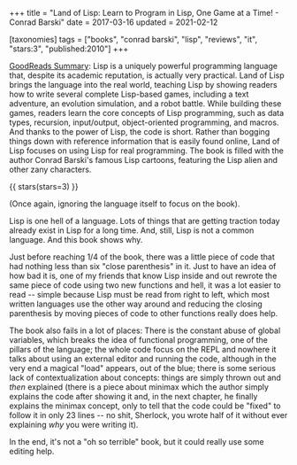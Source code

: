 +++
title = "Land of Lisp: Learn to Program in Lisp, One Game at a Time! - Conrad Barski"
date = 2017-03-16
updated = 2021-02-12

[taxonomies]
tags = ["books", "conrad barski", "lisp", "reviews", "it", "stars:3",
"published:2010"]
+++

[GoodReads Summary](https://www.goodreads.com/book/show/6905041-land-of-lisp):
Lisp is a uniquely powerful programming language that, despite its academic reputation, is actually very practical. Land of Lisp brings the language into the real world, teaching Lisp by showing readers how to write several complete Lisp-based games, including a text adventure, an evolution simulation, and a robot battle. While building these games, readers learn the core concepts of Lisp programming, such as data types, recursion, input/output, object-oriented programming, and macros. And thanks to the power of Lisp, the code is short. Rather than bogging things down with reference information that is easily found online, Land of Lisp focuses on using Lisp for real programming. The book is filled with the author Conrad Barski's famous Lisp cartoons, featuring the Lisp alien and other zany characters.


<!-- more -->

{{ stars(stars=3) }}

(Once again, ignoring the language itself to focus on the book).

Lisp is one hell of a language. Lots of things that are getting traction today
already exist in Lisp for a long time. And, still, Lisp is not a common
language. And this book shows why.

Just before reaching 1/4 of the book, there was a little piece of code that
had nothing less than six "close parenthesis" in it. Just to have an idea of
how bad it is, one of my friends that know Lisp inside and out rewrote the
same piece of code using two new functions and hell, it was a lot easier to
read -- simple because Lisp must be read from right to left, which most
written languages use the other way around and reducing the closing
parenthesis by moving pieces of code to other functions really does help.

The book also fails in a lot of places: There is the constant abuse of global
variables, which breaks the idea of functional programming, one of the pillars
of the language; the whole code focus on the REPL and nowhere it talks about
using an external editor and running the code, although in the very end a
magical "load" appears, out of the blue; there is some serious lack of
contextualization about concepts: things are simply thrown out and *then*
explained (there is a piece about minimax which the author simply explains the
code after showing it and, in the next chapter, he finally explains the
minimax concept, only to tell that the code could be "fixed" to follow it in
only 23 lines -- no shit, Sherlock, you wrote half of it without ever
explaining *why* you were writing it).

In the end, it's not a "oh so terrible" book, but it could really use some
editing help.
